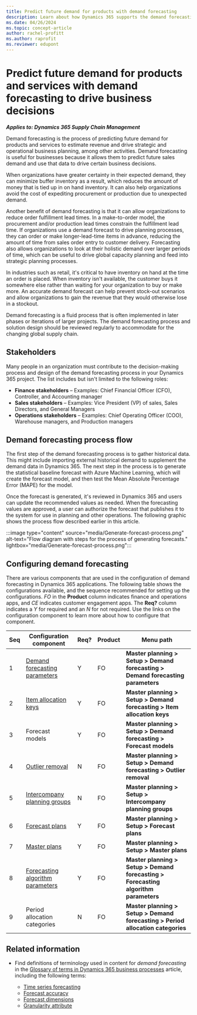 ```yaml
---
title: Predict future demand for products with demand forecasting
description: Learn about how Dynamics 365 supports the demand forecasting business process, including the types of stakeholders and configuring demand forecasting.
ms.date: 04/26/2024
ms.topic: concept-article
author: rachel-profitt
ms.author: raprofit
ms.reviewer: edupont
---
```


# Predict future demand for products and services with demand forecasting to drive business decisions

***Applies to: Dynamics 365 Supply Chain Management***

Demand forecasting is the process of predicting future demand for products and services to estimate revenue and drive strategic and operational business planning, among other activities. Demand forecasting is useful for businesses because it allows them to predict future sales demand and use that data to drive certain business decisions.

When organizations have greater certainty in their expected demand, they can minimize buffer inventory as a result, which reduces the amount of money that is tied up in on hand inventory. It can also help organizations avoid the cost of expediting procurement or production due to unexpected demand.

Another benefit of demand forecasting is that it can allow organizations to reduce order fulfillment lead times. In a make-to-order model, the procurement and/or production lead times constrain the fulfillment lead time. If organizations use a demand forecast to drive planning processes, they can order or make longer-lead-time items in advance, reducing the amount of time from sales order entry to customer delivery. Forecasting also allows organizations to look at their holistic demand over larger periods of time, which can be useful to drive global capacity planning and feed into strategic planning processes.

In industries such as retail, it's critical to have inventory on hand at the time an order is placed. When inventory isn't available, the customer buys it somewhere else rather than waiting for your organization to buy or make more. An accurate demand forecast can help prevent stock-out scenarios and allow organizations to gain the revenue that they would otherwise lose in a stockout.

Demand forecasting is a fluid process that is often implemented in later phases or iterations of larger projects. The demand forecasting process and solution design should be reviewed regularly to accommodate for the changing global supply chain.

## Stakeholders

Many people in an organization must contribute to the decision-making process and design of the demand forecasting process in your Dynamics 365 project. The list includes but isn't limited to the following roles:

- **Finance stakeholders** – Examples: Chief Financial Officer (CFO), Controller, and Accounting manager
- **Sales stakeholders** – Examples: Vice President (VP) of sales, Sales Directors, and General Managers
- **Operations stakeholders** – Examples: Chief Operating Officer (COO), Warehouse managers, and Production managers

## Demand forecasting process flow

The first step of the demand forecasting process is to gather historical data. This might include importing external historical demand to supplement the demand data in Dynamics 365. The next step in the process is to generate the statistical baseline forecast with Azure Machine Learning, which will create the forecast model, and then test the Mean Absolute Percentage Error (MAPE) for the model.

Once the forecast is generated, it's reviewed in Dynamics 365 and users can update the recommended values as needed. When the forecasting values are approved, a user can authorize the forecast that publishes it to the system for use in planning and other operations. The following graphic shows the process flow described earlier in this article.

:::image type="content" source="media/Generate-forecast-process.png" alt-text="Flow diagram with steps for the process of generating forecasts." lightbox="media/Generate-forecast-process.png":::

<!--## Demand forecasting key metrics

There are many key metrics that can be used to monitor and measure the success of implementing a demand forecasting systems. The following sections outline the top key metrics that an organization might monitor and measure for demand forecasting. 

### Increase forecast accuracy-->

## Configuring demand forecasting

There are various components that are used in the configuration of demand forecasting in Dynamics 365 applications. The following table shows the configurations available, and the sequence recommended for setting up the configurations. *FO* in the **Product** column indicates finance and operations apps, and *CE* indicates customer engagement apps. The **Req?** column indicates a *Y* for required and an *N* for not required. Use the links on the configuration component to learn more about how to configure that component.

| Seq | Configuration component | Req? | Product | Menu path |
|-----|-------------------------|------|---------|-----------|
| 1 | [Demand forecasting parameters](/dynamics365/supply-chain/master-planning/demand-forecasting-setup)| Y | FO | **Master planning &gt; Setup &gt; Demand forecasting &gt; Demand forecasting parameters** |
| 2 | [Item allocation keys](/dynamics365/supply-chain/master-planning/demand-forecasting-setup)| Y | FO | **Master planning &gt; Setup &gt; Demand forecasting &gt; Item allocation keys** |
| 3 | Forecast models | Y | FO | **Master planning &gt; Setup &gt; Demand forecasting &gt; Forecast models** |
| 4 | [Outlier removal](/dynamics365/supply-chain/master-planning/remove-historical-outliers-calculating-demand-forecast) | N | FO | **Master planning &gt; Setup &gt; Demand forecasting &gt; Outlier removal** |
| 5 | [Intercompany planning groups](/dynamics365/supply-chain/demand-planning/intercompany-planning-groups-demand-forecasting) | N | FO | **Master planning &gt; Setup &gt; Intercompany planning groups** |
| 6 | [Forecast plans](/dynamics365/supply-chain/master-planning/planning-optimization/demand-forecast) | Y | FO | **Master planning &gt; Setup &gt; Forecast plans** |
| 7 | [Master plans](/dynamics365/supply-chain/master-planning/master-plans) | Y | FO | **Master planning &gt; Setup &gt; Master plans** |
| 8 | [Forecasting algorithm parameters](/dynamics365/supply-chain/master-planning/demand-forecasting-setup) | Y | FO | **Master planning &gt; Setup &gt; Demand forecasting &gt; Forecasting algorithm parameters** |
| 9 | Period allocation categories | N | FO | **Master planning &gt; Setup &gt; Demand forecasting &gt; Period allocation categories** |

## Related information

- Find definitions of terminology used in content for *demand forecasting* in the [Glossary of terms in Dynamics 365 business processes](glossary.md) article, including the following terms:

  - [Time series forecasting](glossary.md#time-series-forecasting)
  - [Forecast accuracy](glossary.md#forecast-accuracy-mean-absolute-percentage-error-mape)
  - [Forecast dimensions](glossary.md#forecast-dimensions)
  - [Granularity attribute](glossary.md#granularity-attribute)

<!--
## Demand forecasting recommended practices

When implementing your organization structure in Dynamics 365, use the following recommended practices. 
- **DO** import the right amount of data...
- **DO NOT** do bad things.
- **DO NOT** do other bad things.

## Additional resources
TechTalks
Docs
GitHub
Other
-->
<!--## Tags

*Stakeholders*: Finance Stakeholders, Operations Stakeholders

*Products*: Dynamics 365

*Configuration stage*: Foundational
